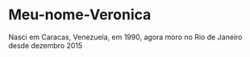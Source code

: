 # Meu-nome-Veronica
Nasci em Caracas, Venezuela, em 1990, agora moro no Rio de Janeiro desde dezembro 2015
